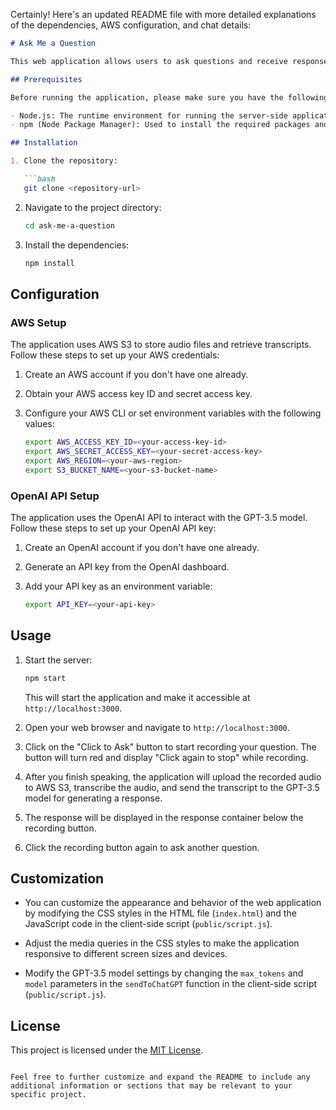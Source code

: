 Certainly! Here's an updated README file with more detailed explanations of the dependencies, AWS configuration, and chat details:

```markdown
# Ask Me a Question

This web application allows users to ask questions and receive responses using OpenAI's GPT-3.5 model. The application records audio input from the user, uploads it to AWS S3, transcribes the audio, and sends the transcript to the GPT-3.5 model for generating a response.

## Prerequisites

Before running the application, please make sure you have the following dependencies installed:

- Node.js: The runtime environment for running the server-side application.
- npm (Node Package Manager): Used to install the required packages and manage dependencies.

## Installation

1. Clone the repository:

   ```bash
   git clone <repository-url>
   ```

2. Navigate to the project directory:

   ```bash
   cd ask-me-a-question
   ```

3. Install the dependencies:

   ```bash
   npm install
   ```

## Configuration

### AWS Setup

The application uses AWS S3 to store audio files and retrieve transcripts. Follow these steps to set up your AWS credentials:

1. Create an AWS account if you don't have one already.

2. Obtain your AWS access key ID and secret access key.

3. Configure your AWS CLI or set environment variables with the following values:

   ```bash
   export AWS_ACCESS_KEY_ID=<your-access-key-id>
   export AWS_SECRET_ACCESS_KEY=<your-secret-access-key>
   export AWS_REGION=<your-aws-region>
   export S3_BUCKET_NAME=<your-s3-bucket-name>
   ```

### OpenAI API Setup

The application uses the OpenAI API to interact with the GPT-3.5 model. Follow these steps to set up your OpenAI API key:

1. Create an OpenAI account if you don't have one already.

2. Generate an API key from the OpenAI dashboard.

3. Add your API key as an environment variable:

   ```bash
   export API_KEY=<your-api-key>
   ```

## Usage

1. Start the server:

   ```bash
   npm start
   ```

   This will start the application and make it accessible at `http://localhost:3000`.

2. Open your web browser and navigate to `http://localhost:3000`.

3. Click on the "Click to Ask" button to start recording your question. The button will turn red and display "Click again to stop" while recording.

4. After you finish speaking, the application will upload the recorded audio to AWS S3, transcribe the audio, and send the transcript to the GPT-3.5 model for generating a response.

5. The response will be displayed in the response container below the recording button.

6. Click the recording button again to ask another question.

## Customization

- You can customize the appearance and behavior of the web application by modifying the CSS styles in the HTML file (`index.html`) and the JavaScript code in the client-side script (`public/script.js`).

- Adjust the media queries in the CSS styles to make the application responsive to different screen sizes and devices.

- Modify the GPT-3.5 model settings by changing the `max_tokens` and `model` parameters in the `sendToChatGPT` function in the client-side script (`public/script.js`).

## License

This project is licensed under the [MIT License](LICENSE).
```

Feel free to further customize and expand the README to include any additional information or sections that may be relevant to your specific project.
